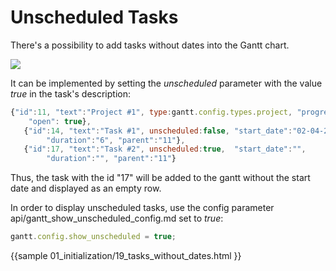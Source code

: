 Unscheduled Tasks
========================

There's a possibility to add tasks without dates into the Gantt chart.

<img src="desktop/unscheduled_tasks.png" style="display:block; margin:0 auto;">

It can be implemented by setting the *unscheduled* parameter with the value *true* in the task's description:

~~~js
{"id":11, "text":"Project #1", type:gantt.config.types.project, "progress": 0.6, 
	"open": true},
   {"id":14, "text":"Task #1", unscheduled:false, "start_date":"02-04-2013", 
   		"duration":"6", "parent":"11"},
   {"id":17, "text":"Task #2", unscheduled:true,  "start_date":"", 			 
   		"duration":"", "parent":"11"}
~~~

Thus, the task with the id "17" will be added to the gantt without the start date and displayed as an empty row.

In order to display unscheduled tasks, use the config parameter api/gantt_show_unscheduled_config.md set to *true*:

~~~js
gantt.config.show_unscheduled = true;
~~~

{{sample
01_initialization/19_tasks_without_dates.html
}}
